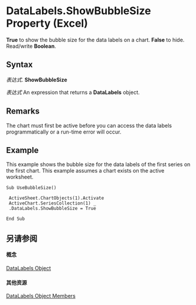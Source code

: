 
# DataLabels.ShowBubbleSize Property (Excel)

 **True** to show the bubble size for the data labels on a chart. **False** to hide. Read/write **Boolean**.


## Syntax

 _表达式_. **ShowBubbleSize**

 _表达式_ An expression that returns a **DataLabels** object.


## Remarks

The chart must first be active before you can access the data labels programmatically or a run-time error will occur.


## Example

This example shows the bubble size for the data labels of the first series on the first chart. This example assumes a chart exists on the active worksheet.


```
Sub UseBubbleSize() 
 
 ActiveSheet.ChartObjects(1).Activate 
 ActiveChart.SeriesCollection(1) _ 
 .DataLabels.ShowBubbleSize = True 
 
End Sub
```


## 另请参阅


#### 概念


[DataLabels Object](3d79271e-c702-e785-6984-d838d060a8c5.md)
#### 其他资源


[DataLabels Object Members](http://msdn.microsoft.com/library/3c9d909d-d090-b6ed-8a28-ba62c3459044%28Office.15%29.aspx)